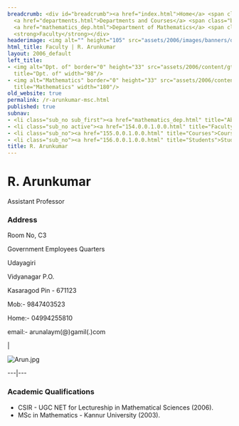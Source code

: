 ```yaml
---
breadcrumb: <div id="breadcrumb"><a href="index.html">Home</a> <span class="breadcrumb_spacer">&gt;</span>
  <a href="departments.html">Departments and Courses</a> <span class="breadcrumb_spacer">&gt;</span>
  <a href="mathematics_dep.html">Department of Mathematics</a> <span class="breadcrumb_spacer">&gt;</span>
  <strong>Faculty</strong></div>
headerimage: <img alt="" height="105" src="assets/2006/images/banners/departments.jpg" width="472"/>
html_title: Faculty | R. Arunkumar
layout: 2006_default
left_title:
- <img alt="Dpt. of" border="0" height="33" src="assets/2006/content/gt/fcb6421c7c62628408190d4ca84029e5.png"
  title="Dpt. of" width="98"/>
- <img alt="Mathematics" border="0" height="33" src="assets/2006/content/gt/3698bdf3d9248d5ae202f87b14d7f776.png"
  title="Mathematics" width="180"/>
old_website: true
permalink: /r-arunkumar-msc.html
published: true
subnav:
- <li class="sub_no sub_first"><a href="mathematics_dep.html" title="About">About</a></li>
- <li class="sub_no active"><a href="154.0.0.1.0.0.html" title="Faculty">Faculty</a></li>
- <li class="sub_no"><a href="155.0.0.1.0.0.html" title="Courses">Courses</a></li>
- <li class="sub_no"><a href="156.0.0.1.0.0.html" title="Students">Students</a></li>
title: R. Arunkumar
---
```


# R. Arunkumar

Assistant Professor

### Address

Room No, C3

Government Employees Quarters

Udayagiri

Vidyanagar P.O.

Kasaragod Pin - 671123

Mob:- 9847403523

Home:- 04994255810

email:- arunalaym(@)gamil(.)com

|

![Arun.jpg](assets/2006/content/assets/2006/images/3406548c95be9ecad25b26497fbb7003.jpg)  
  
---|---  
  
### Academic Qualifications

  * CSIR - UGC NET for Lectureship in Mathematical Sciences (2006).
  * MSc in Mathematics - Kannur University (2003).